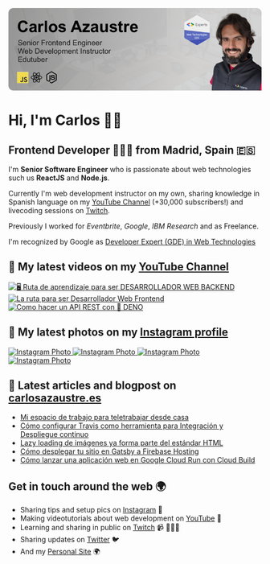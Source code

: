 ![Carlos Azaustre, JavaScript Engineer and Google Developer Expert on Web Technologies](./img/github-header.png)

# Hi, I'm Carlos 👋🏽 
## Frontend Developer 👨🏽‍💻 from Madrid, Spain 🇪🇸

I'm **Senior Software Engineer** who is passionate about web technologies such us **ReactJS** and **Node.js**.

Currently I'm web development instructor on my own, sharing knowledge in Spanish language on my [YouTube Channel](https://youtube.com/carlosazaustre?sub_confirmation=1) (+30,000 subscribers!) and livecoding sessions on [Twitch](https://twitch.tv/carlosazaustre). 

Previously I worked for *Eventbrite*, *Google*, *IBM Research* and as Freelance.

I'm recognized by Google as [Developer Expert (GDE) in Web Technologies](https://developers.google.com/community/experts/directory/profile/profile-carlos_azaustre)

## 📼  My latest videos on my [YouTube Channel](https://youtube.com/carlosazaustre?sub_confirmation=1)

  <a href="https://youtu.be/_yi3UVcuw_8/" target="_blank">
    <img width="30%" src="https://img.youtube.com/vi/_yi3UVcuw_8/mqdefault.jpg" alt="🖥  Ruta de aprendizaje para ser DESARROLLADOR WEB BACKEND" />
  </a>

  <a href="https://youtu.be/dy4ghMAv3yE/" target="_blank">
    <img width="30%" src="https://img.youtube.com/vi/dy4ghMAv3yE/mqdefault.jpg" alt="La ruta para ser Desarrollador Web Frontend" />
  </a>

  <a href="https://youtu.be/Wz1E54PZY2E/" target="_blank">
    <img width="30%" src="https://img.youtube.com/vi/Wz1E54PZY2E/mqdefault.jpg" alt="Como hacer un API REST con 🦕 DENO" />
  </a>


## 📸  My latest photos on my [Instagram profile](https://instagram.com/carlosazaustre)

  <a href="https://www.instagram.com/p/CCu8sgIA-N0/" target="_blank">
    <img width="20%" src="https://scontent-mad1-1.cdninstagram.com/v/t51.2885-15/sh0.08/e35/c241.0.958.958a/s640x640/108164608_200625274725483_1778511508166067489_n.jpg?_nc_ht=scontent-mad1-1.cdninstagram.com&_nc_cat=103&_nc_ohc=Bbqh1NlM_PwAX8cY_Yi&oh=55e57a27380b69ff0257b2ca86ed5ea9&oe=5F3D6A99" alt="Instagram Photo" />
  </a>

  <a href="https://www.instagram.com/p/CCkdvJDhTZh/" target="_blank">
    <img width="20%" src="https://scontent-mad1-1.cdninstagram.com/v/t51.2885-15/sh0.08/e35/s640x640/106719542_161356735455841_3161564877314007188_n.jpg?_nc_ht=scontent-mad1-1.cdninstagram.com&_nc_cat=101&_nc_ohc=L3AFfaahrdsAX8Zximc&oh=da669e3bac175a73fc81bfb99e18e48e&oe=5F3C1081" alt="Instagram Photo" />
  </a>

  <a href="https://www.instagram.com/p/CCf-oERA9g4/" target="_blank">
    <img width="20%" src="https://scontent-mad1-1.cdninstagram.com/v/t51.2885-15/sh0.08/e35/c0.120.1440.1440a/s640x640/106913684_1765806760245096_3769833656971608273_n.jpg?_nc_ht=scontent-mad1-1.cdninstagram.com&_nc_cat=100&_nc_ohc=qTbaWIs89wkAX_9lk2W&oh=ee71355b1b4d500c4fa08beb2c47ab1c&oe=5F3BE4EF" alt="Instagram Photo" />
  </a>

  <a href="https://www.instagram.com/p/CCdPcb7B3VK/" target="_blank">
    <img width="20%" src="https://scontent-mad1-1.cdninstagram.com/v/t51.2885-15/sh0.08/e35/s640x640/106722762_2715770782044574_8211817957227468988_n.jpg?_nc_ht=scontent-mad1-1.cdninstagram.com&_nc_cat=110&_nc_ohc=C0otEObLVm4AX9p5hGm&oh=69797e6b23c15e9e3786ab787791cb8a&oe=5F3AFE7B" alt="Instagram Photo" />
  </a>


## 📝  Latest articles and blogpost on [carlosazaustre.es](https://carlosazaustre.es)
- [Mi espacio de trabajo para teletrabajar desde casa](https://carlosazaustre.es/workspace)
- [Cómo configurar Travis como herramienta para Integración y Despliegue continuo](https://carlosazaustre.es/travis-despliegue-integracion-continua)
- [Lazy loading de imágenes ya forma parte del estándar HTML](https://carlosazaustre.es/lazy-loading-image)
- [Cómo desplegar tu sitio en Gatsby a Firebase Hosting](https://carlosazaustre.es/gatsby-deploy-firebase)
- [Cómo lanzar una aplicación web en Google Cloud Run con Cloud Build](https://carlosazaustre.es/google-cloud-run)

## Get in touch around the web 🌍
- Sharing tips and setup pics on [Instagram](https://instagram.com/carlosazaustre) 📸
- Making videotutorials about web development on [YouTube](https://youtube.com/carlosazaustre?sub_confirmation=1) 📼
-  Learning and sharing in public on [Twitch](https://twitch.tv/carlosazaustre) 📹 👨🏽‍💻
- Sharing updates on [Twitter](https://twitter.com/carlosazaustr) 🐦 
- And my [Personal Site](https://carlosazaustre.es) 🌍
